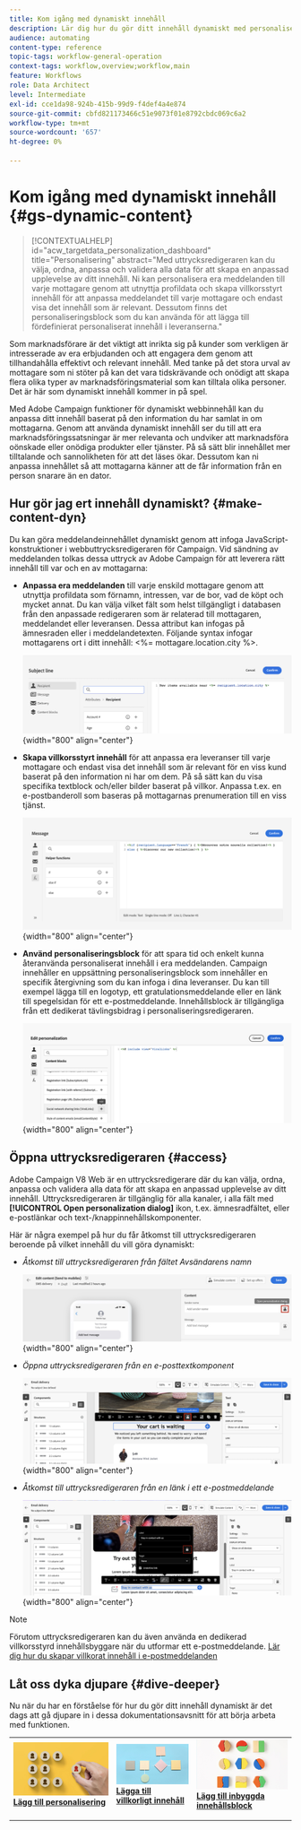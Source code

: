 ```yaml
---
title: Kom igång med dynamiskt innehåll
description: Lär dig hur du gör ditt innehåll dynamiskt med personalisering, villkorsstyrt innehåll och inbyggda innehållsblock.
audience: automating
content-type: reference
topic-tags: workflow-general-operation
context-tags: workflow,overview;workflow,main
feature: Workflows
role: Data Architect
level: Intermediate
exl-id: cce1da98-924b-415b-99d9-f4def4a4e874
source-git-commit: cbfd821173466c51e9073f01e8792cbdc069c6a2
workflow-type: tm+mt
source-wordcount: '657'
ht-degree: 0%

---
```


# Kom igång med dynamiskt innehåll {#gs-dynamic-content}

>[!CONTEXTUALHELP]
>id="acw_targetdata_personalization_dashboard"
>title="Personalisering"
>abstract="Med uttrycksredigeraren kan du välja, ordna, anpassa och validera alla data för att skapa en anpassad upplevelse av ditt innehåll. Ni kan personalisera era meddelanden till varje mottagare genom att utnyttja profildata och skapa villkorsstyrt innehåll för att anpassa meddelandet till varje mottagare och endast visa det innehåll som är relevant. Dessutom finns det personaliseringsblock som du kan använda för att lägga till fördefinierat personaliserat innehåll i leveranserna."

Som marknadsförare är det viktigt att inrikta sig på kunder som verkligen är intresserade av era erbjudanden och att engagera dem genom att tillhandahålla effektivt och relevant innehåll. Med tanke på det stora urval av mottagare som ni stöter på kan det vara tidskrävande och onödigt att skapa flera olika typer av marknadsföringsmaterial som kan tilltala olika personer. Det är här som dynamiskt innehåll kommer in på spel.

Med Adobe Campaign funktioner för dynamiskt webbinnehåll kan du anpassa ditt innehåll baserat på den information du har samlat in om mottagarna. Genom att använda dynamiskt innehåll ser du till att era marknadsföringssatsningar är mer relevanta och undviker att marknadsföra oönskade eller onödiga produkter eller tjänster. På så sätt blir innehållet mer tilltalande och sannolikheten för att det läses ökar. Dessutom kan ni anpassa innehållet så att mottagarna känner att de får information från en person snarare än en dator.

## Hur gör jag ert innehåll dynamiskt? {#make-content-dyn}

Du kan göra meddelandeinnehållet dynamiskt genom att infoga JavaScript-konstruktioner i webbuttrycksredigeraren för Campaign. Vid sändning av meddelanden tolkas dessa uttryck av Adobe Campaign för att leverera rätt innehåll till var och en av mottagarna:

* **Anpassa era meddelanden** till varje enskild mottagare genom att utnyttja profildata som förnamn, intressen, var de bor, vad de köpt och mycket annat. Du kan välja vilket fält som helst tillgängligt i databasen från den anpassade redigeraren som är relaterad till mottagaren, meddelandet eller leveransen. Dessa attribut kan infogas på ämnesraden eller i meddelandetexten. Följande syntax infogar mottagarens ort i ditt innehåll: &lt;%= mottagare.location.city %>.

  ![](assets/perso-subject-line.png){width="800" align="center"}

* **Skapa villkorsstyrt innehåll** för att anpassa era leveranser till varje mottagare och endast visa det innehåll som är relevant för en viss kund baserat på den information ni har om dem. På så sätt kan du visa specifika textblock och/eller bilder baserat på villkor. Anpassa t.ex. en e-postbanderoll som baseras på mottagarnas prenumeration till en viss tjänst.

  ![](assets/condition-sample.png){width="800" align="center"}

* **Använd personaliseringsblock** för att spara tid och enkelt kunna återanvända personaliserat innehåll i era meddelanden. Campaign innehåller en uppsättning personaliseringsblock som innehåller en specifik återgivning som du kan infoga i dina leveranser. Du kan till exempel lägga till en logotyp, ett gratulationsmeddelande eller en länk till spegelsidan för ett e-postmeddelande. Innehållsblock är tillgängliga från ett dedikerat tävlingsbidrag i personaliseringsredigeraren.

  ![](assets/content-blocks.png){width="800" align="center"}

## Öppna uttrycksredigeraren {#access}

Adobe Campaign V8 Web är en uttrycksredigerare där du kan välja, ordna, anpassa och validera alla data för att skapa en anpassad upplevelse av ditt innehåll. Uttrycksredigeraren är tillgänglig för alla kanaler, i alla fält med **[!UICONTROL Open personalization dialog]** ikon, t.ex. ämnesradfältet, eller e-postlänkar och text-/knappinnehållskomponenter.

Här är några exempel på hur du får åtkomst till uttrycksredigeraren beroende på vilket innehåll du vill göra dynamiskt:

* *Åtkomst till uttrycksredigeraren från fältet Avsändarens namn*

  ![](assets/expression-editor-access.png){width="800" align="center"}

* *Öppna uttrycksredigeraren från en e-posttextkomponent*

  ![](assets/expression-editor-access-email.png){width="800" align="center"}

* *Åtkomst till uttrycksredigeraren från en länk i ett e-postmeddelande*

  ![](assets/perso-link-insert-icon.png){width="800" align="center"}

>[!NOTE]
>
>Förutom uttrycksredigeraren kan du även använda en dedikerad villkorsstyrd innehållsbyggare när du utformar ett e-postmeddelande. [Lär dig hur du skapar villkorat innehåll i e-postmeddelanden](conditions.md)

## Låt oss dyka djupare {#dive-deeper}

Nu när du har en förståelse för hur du gör ditt innehåll dynamiskt är det dags att gå djupare in i dessa dokumentationsavsnitt för att börja arbeta med funktionen.

<table style="table-layout:fixed"><tr style="border: 0;">
<td>
<a href="personalize.md">
<img alt="Anpassa innehåll" src="assets/do-not-localize/dynamic-personalization.jpg">
</a>
<div>
<a href="personalize.md"><strong>Lägg till personalisering</strong></a>
</div>
<p>
</td>
<td>
<a href="conditions.md">
<img alt="Lead" src="assets/do-not-localize/dynamic-conditional.jpg">
</a>
<div><a href="conditions.md"><strong>Lägga till villkorligt innehåll</strong>
</div>
<p>
</td>
<td>
<a href="content-blocks.md">
<img alt="Sällan" src="assets/do-not-localize/dynamic-content-blocks.jpg">
</a>
<div>
<a href="content-blocks.md"><strong>Lägg till inbyggda innehållsblock</strong></a>
</div>
<p></td>
</tr></table>
